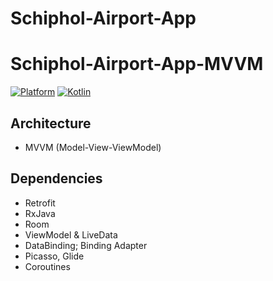 # Schiphol-Airport-App
# Schiphol-Airport-App-MVVM
[![Platform](https://img.shields.io/badge/platform-Android-green.svg)](http://developer.android.com/index.html) [![Kotlin](https://img.shields.io/badge/kotlin-1.5.0-orange.svg)](http://kotlinlang.org)

## Architecture

* MVVM (Model-View-ViewModel)

## Dependencies

* Retrofit
* RxJava
* Room
* ViewModel & LiveData
* DataBinding; Binding Adapter
* Picasso, Glide
* Coroutines
